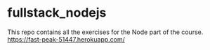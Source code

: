 # fullstack_nodejs

This repo contains all the exercises for the Node part of the course.
https://fast-peak-51447.herokuapp.com/
